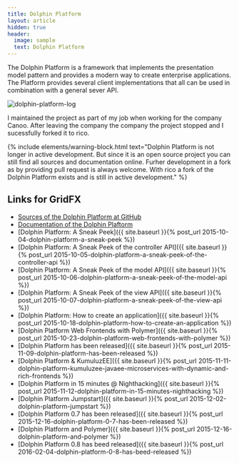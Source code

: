 ```yaml
---
title: Dolphin Platform
layout: article
hidden: true
header:
  image: sample
  text: Dolphin Platform
---
```

The Dolphin Platform is a framework that implements the presentation model pattern and provides a modern way to create enterprise applications. The Platform provides several client implementations that all can be used in combination with a general sever API.

![dolphin-platform-log](/assets/posts/guigarage-legacy/dp-logo.png.png)

I maintained the project as part of my job when working for the company Canoo. After leaving the company the company the project stopped and I sucessfully forked it to rico.

{% include elements/warning-block.html text="Dolphin Platform is not longer in active development. But since it is an open source project you can still find all sources and documentation online. Furher development in a fork as by providing pull request is always welcome. With rico a fork of the Dolphin Platform exists and is still in active development." %}

## Links for GridFX

* [Sources of the Dolphin Platform at GitHub](https://github.com/canoo/dolphin-platform)
* [Documentation of the Dolphin Plaftorm](https://canoo.github.io/dolphin-platform/)
* [Dolphin Platform: A Sneak Peek]({{ site.baseurl }}{% post_url 2015-10-04-dolphin-platform-a-sneak-peek %})
* [Dolphin Platform: A Sneak Peek of the controller API]({{ site.baseurl }}{% post_url 2015-10-05-dolphin-platform-a-sneak-peek-of-the-controller-api %})
* [Dolphin Platform: A Sneak Peek of the model API]({{ site.baseurl }}{% post_url 2015-10-06-dolphin-platform-a-sneak-peek-of-the-model-api %})
* [Dolphin Platform: A Sneak Peek of the view API]({{ site.baseurl }}{% post_url 2015-10-07-dolphin-platform-a-sneak-peek-of-the-view-api %})
* [Dolphin Platform: How to create an application]({{ site.baseurl }}{% post_url 2015-10-18-dolphin-platform-how-to-create-an-application %})
* [Dolphin Platform Web Frontends with Polymer]({{ site.baseurl }}{% post_url 2015-10-23-dolphin-platform-web-frontends-with-polymer %})
* [Dolphin Platform has been released]({{ site.baseurl }}{% post_url 2015-11-09-dolphin-platform-has-been-released %})
* [Dolphin Platform & KumuluzEE]({{ site.baseurl }}{% post_url 2015-11-11-dolphin-platform-kumuluzee-javaee-microservices-with-dynamic-and-rich-frontends %})
* [Dolphin Platform in 15 minutes @ Nighthacking]({{ site.baseurl }}{% post_url 2015-11-12-dolphin-platform-in-15-minutes-nighthacking %})
* [Dolphin Platform Jumpstart]({{ site.baseurl }}{% post_url 2015-12-02-dolphin-platform-jumpstart %})
* [Dolphin Platform 0.7 has been released]({{ site.baseurl }}{% post_url 2015-12-16-dolphin-platform-0-7-has-been-released %})
* [Dolphin Platform and Polymer]({{ site.baseurl }}{% post_url 2015-12-16-dolphin-platform-and-polymer %})
* [Dolphin Platform 0.8 has beed released]({{ site.baseurl }}{% post_url 2016-02-04-dolphin-platform-0-8-has-beed-released %})
